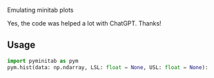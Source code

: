 Emulating minitab plots

Yes, the code was helped a lot with ChatGPT. Thanks!

## Usage

```python
import pyminitab as pym
pym.hist(data: np.ndarray, LSL: float = None, USL: float = None):
```
